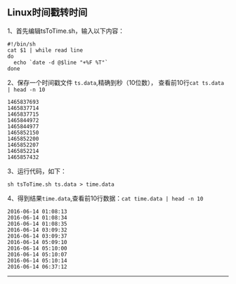 ## Linux时间戳转时间

1、首先编辑tsToTime.sh，输入以下内容：

```
#!/bin/sh
cat $1 | while read line
do
  echo `date -d @$line "+%F %T"`
done
```

2、保存一个时间戳文件 `ts.data`,精确到秒（10位数）， 查看前10行`cat ts.data | head -n 10`

```
1465837693
1465837714
1465837715
1465844972
1465844977
1465852150
1465852200
1465852207
1465852214
1465857432
```

3、运行代码，如下：

```
sh tsToTime.sh ts.data > time.data
```

4、得到结果`time.data`,查看前10行数据：`cat time.data | head -n 10`

```
2016-06-14 01:08:13
2016-06-14 01:08:34
2016-06-14 01:08:35
2016-06-14 03:09:32
2016-06-14 03:09:37
2016-06-14 05:09:10
2016-06-14 05:10:00
2016-06-14 05:10:07
2016-06-14 05:10:14
2016-06-14 06:37:12
```

---